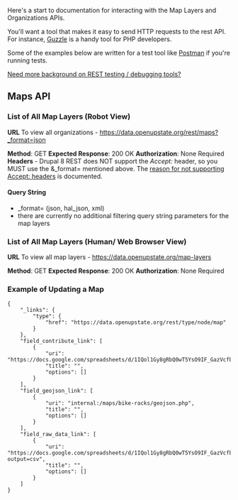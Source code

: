Here's a start to documentation for interacting with the Map Layers and Organizations APIs.

You'll want a tool that makes it easy to send HTTP requests to the rest API. For instance, [Guzzle](http://docs.guzzlephp.org/en/stable/) is a handy tool for PHP developers.

Some of the examples below are written for a test tool like [Postman](https://chrome.google.com/webstore/detail/postman/fhbjgbiflinjbdggehcddcbncdddomop?hl=en) if you're running tests.

[Need more background on REST testing / debugging tools?](https://github.com/codeforgreenville/UpstateEvents/issues/15#issuecomment-74209821)

## Maps API

### List of All Map Layers (Robot View)

**URL**
To view all organizations - https://data.openupstate.org/rest/maps?_format=json

**Method**: GET
**Expected Response**: 200 OK
**Authorization**: None Required
**Headers** - Drupal 8 REST does NOT support the _Accept:_ header, so you MUST use the &_format= mentioned above.  The [reason for not supporting Accept: headers](https://www.drupal.org/node/2501221) is documented. 

#### Query String

- _format= (json, hal_json, xml)
- there are currently no additional filtering query string parameters for the map layers

### List of All Map Layers (Human/ Web Browser View)

**URL**
To view all map layers - https://data.openupstate.org/map-layers

**Method**: GET
**Expected Response**: 200 OK
**Authorization**: None Required


### Example of Updating a Map
```
{
    "_links": {
        "type": {
            "href": "https://data.openupstate.org/rest/type/node/map"
        }
    },
    "field_contribute_link": [
        {
            "uri": "https://docs.google.com/spreadsheets/d/1IQol1Gy8gRbQ0wT5YsO9IF_GazVcfbTx828zT9SvGwI/edit#gid=0",
            "title": "",
            "options": []
        }
    ],
    "field_geojson_link": [
        {
            "uri": "internal:/maps/bike-racks/geojson.php",
            "title": "",
            "options": []
        }
    ],
    "field_raw_data_link": [
        {
            "uri": "https://docs.google.com/spreadsheets/d/1IQol1Gy8gRbQ0wT5YsO9IF_GazVcfbTx828zT9SvGwI/pub?output=csv",
            "title": "",
            "options": []
        }
    ]
}
```
